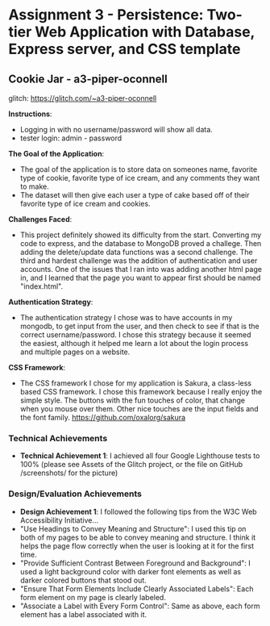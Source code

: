 Assignment 3 - Persistence: Two-tier Web Application with Database, Express server, and CSS template
=== 

## Cookie Jar - a3-piper-oconnell

glitch: https://glitch.com/~a3-piper-oconnell

**Instructions**:
- Logging in with no username/password will show all data.
- tester login: admin - password

**The Goal of the Application**:
- The goal of the application is to store data on someones name, favorite type of cookie, favorite type of ice cream, and any comments they want to make.
- The dataset will then give each user a type of cake based off of their favorite type of ice cream and cookies.

**Challenges Faced**:
- This project definitely showed its difficulty from the start. Converting my code to express, and the database to MongoDB proved a challege. Then adding the delete/update data functions was a second challenge. The third and hardest challenge was the addition of authentication and user accounts. One of the issues that I ran into was adding another html page in, and I learned that the page you want to appear first should be named "index.html".

**Authentication Strategy**:
- The authentication strategy I chose was to have accounts in my mongodb, to get input from the user, and then check to see if that is the correct username/password. I chose this strategy because it seemed the easiest, although it helped me learn a lot about the login process and multiple pages on a website.

**CSS Framework**:
- The CSS framework I chose for my application is Sakura, a class-less based CSS framework. I chose this framework because I really enjoy the simple style. The buttons with the fun touches of color, that change when you mouse over them. Other nice touches are the input fields and the font family.
  https://github.com/oxalorg/sakura

### Technical Achievements

- **Technical Achievement 1**: I achieved all four Google Lighthouse tests to 100% (please see Assets of the Glitch project, or the file on GitHub /screenshots/ for the picture)

### Design/Evaluation Achievements
- **Design Achievement 1**: I followed the following tips from the W3C Web Accessibility Initiative...
- "Use Headings to Convey Meaning and Structure": I used this tip on both of my pages to be able to convey meaning and structure. I think it helps the page flow correctly when the user is looking at it for the first time.
- "Provide Sufficient Contrast Between Foreground and Background": I used a light background color with darker font elements as well as darker colored buttons that stood out.
- "Ensure That Form Elements Include Clearly Associated Labels": Each form element on my page is clearly labeled.
- "Associate a Label with Every Form Control": Same as above, each form element has a label associated with it. 
